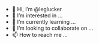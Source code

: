 - 👋 Hi, I’m @leglucker
- 👀 I’m interested in ...
- 🌱 I’m currently learning ...
- 💞️ I’m looking to collaborate on ...
- 📫 How to reach me ...

<!---
leglucker/leglucker is a ✨ special ✨ repository because its `README.md` (this file) appears on your GitHub profile.
You can click the Preview link to take a look at your changes.
--->
